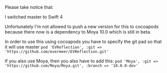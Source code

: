 Please take notice that:

I switched master to Swift 4

Unfortunately I'm not allowed to push a new version for this to cocoapods because there now is a dependency to Moya 10.0 which is still in beta. 

In order to use this using cocoapods you have to specify the git pad so that it will use master
`pod 'EVReflection', :git => 'https://github.com/evermeer/EVReflection.git'`

If you also use Moya, then you also have to add this:
`pod 'Moya', :git => 'https://github.com/Moya/Moya.git', :branch => '10.0.0-dev'`
